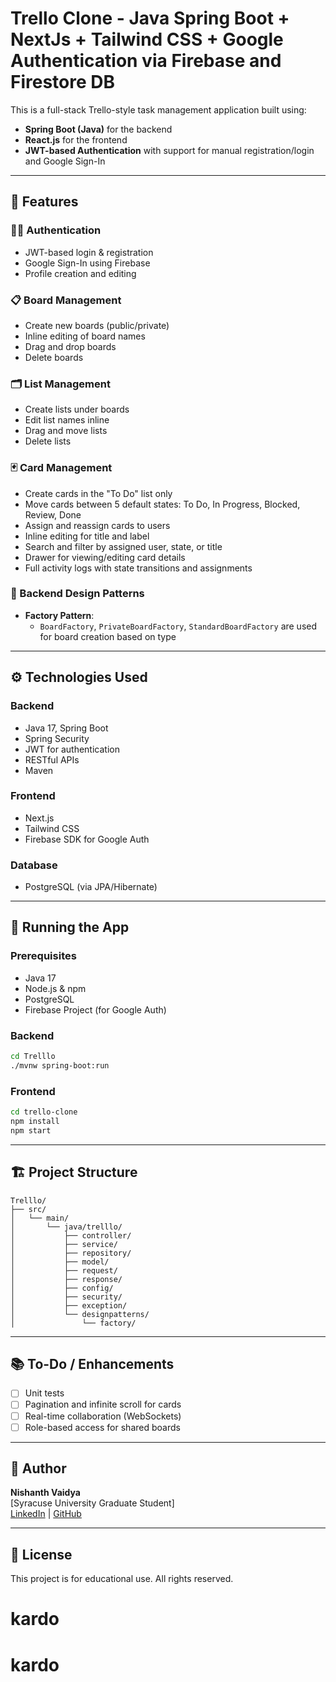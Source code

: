 
# Trello Clone - Java Spring Boot + NextJs + Tailwind CSS + Google Authentication via Firebase and Firestore DB

This is a full-stack Trello-style task management application built using:
- **Spring Boot (Java)** for the backend
- **React.js** for the frontend
- **JWT-based Authentication** with support for manual registration/login and Google Sign-In

---

## 🌟 Features

### 🧑‍💼 Authentication
- JWT-based login & registration
- Google Sign-In using Firebase
- Profile creation and editing

### 📋 Board Management
- Create new boards (public/private)
- Inline editing of board names
- Drag and drop boards
- Delete boards

### 🗂️ List Management
- Create lists under boards
- Edit list names inline
- Drag and move lists
- Delete lists

### 🃏 Card Management
- Create cards in the "To Do" list only
- Move cards between 5 default states: To Do, In Progress, Blocked, Review, Done
- Assign and reassign cards to users
- Inline editing for title and label
- Search and filter by assigned user, state, or title
- Drawer for viewing/editing card details
- Full activity logs with state transitions and assignments

### 🔐 Backend Design Patterns
- **Factory Pattern**:
    - `BoardFactory`, `PrivateBoardFactory`, `StandardBoardFactory` are used for board creation based on type

---

## ⚙️ Technologies Used

### Backend
- Java 17, Spring Boot
- Spring Security
- JWT for authentication
- RESTful APIs
- Maven

### Frontend
- Next.js
- Tailwind CSS
- Firebase SDK for Google Auth

### Database
- PostgreSQL (via JPA/Hibernate)

---

## 🚀 Running the App

### Prerequisites
- Java 17
- Node.js & npm
- PostgreSQL
- Firebase Project (for Google Auth)

### Backend
```bash
cd Trelllo
./mvnw spring-boot:run
```

### Frontend
```bash
cd trello-clone
npm install
npm start
```

---

## 🏗️ Project Structure

```
Trelllo/
├── src/
│   └── main/
│       └── java/trelllo/
│           ├── controller/
│           ├── service/
│           ├── repository/
│           ├── model/
│           ├── request/
│           ├── response/
│           ├── config/
│           ├── security/
│           ├── exception/
│           └── designpatterns/
│               └── factory/
```

---

## 📚 To-Do / Enhancements

- [ ] Unit tests
- [ ] Pagination and infinite scroll for cards
- [ ] Real-time collaboration (WebSockets)
- [ ] Role-based access for shared boards

---

## 👤 Author

**Nishanth Vaidya**  
[Syracuse University Graduate Student]  
[LinkedIn](https://www.linkedin.com/in/nv2) | [GitHub](https://github.com/NishanthVaidya)

---

## 📜 License

This project is for educational use. All rights reserved.
# kardo
# kardo
